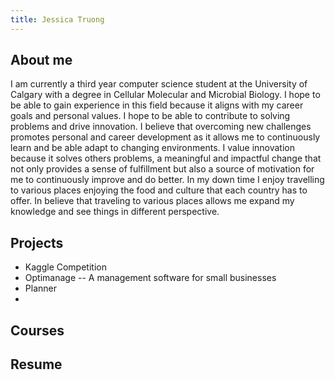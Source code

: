 ```yaml
---
title: Jessica Truong
---
```


## About me 
I am currently a third year computer science student at the University of Calgary with a degree in Cellular Molecular and Microbial Biology. I hope to be able to gain experience in this field because it aligns with my career goals and personal values. I hope to be able to contribute to solving problems and drive innovation. I believe that overcoming new challenges promotes personal and career development as it allows me to continuously learn and be able adapt to changing environments. I value innovation because it solves others problems, a meaningful and impactful change that not only provides a sense of fulfillment but also a source of motivation for me to continuously improve and do better. In my down time I enjoy travelling to various places enjoying the food and culture that each country has to offer. In believe that traveling to various places allows me expand my knowledge and see things in different perspective. 

## Projects
- Kaggle Competition
- Optimanage -- A management software for small businesses
- Planner
- 

## Courses

## Resume 

